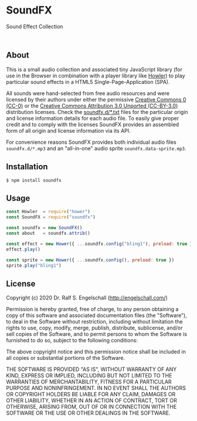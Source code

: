 
SoundFX
========

Sound Effect Collection

<p/>
<img src="https://nodei.co/npm/soundfx.png?downloads=true&stars=true" alt=""/>

<p/>
<img src="https://david-dm.org/rse/soundfx.png" alt=""/>

About
-----

This is a small audio collection and associated tiny JavaScript library
(for use in the Browser in combination with a player library like
[Howler](https://howlerjs.com/)) to play particular sound effects in a
HTML5 Single-Page-Application (SPA).

All sounds were hand-selected from free audio resources and were
licensed by their authors under either the permissive [Creative
Commons 0 (CC-0)](https://creativecommons.org/publicdomain/zero/1.0/)
or the [Creative Commons Attribution 3.0 Unported
(CC-BY-3.0)](https://creativecommons.org/licenses/by/3.0/) distribution
licenses. Check the [soundfx.d/*.txt](./soundfx.d/) files for the
particular origin and license information details for each audio file.
To easily give proper credit and to comply with the licenses SoundFX
provides an assembled form of all origin and license information via its
API.

For convenience reasons SoundFX provides both individual audio files
`soundfx.d/*.mp3` and an "all-in-one" audio sprite `soundfx.data-sprite.mp3`.

Installation
------------

```shell
$ npm install soundfx
```

Usage
-----

```js
const Howler  = require("hower")
const SoundFX = require("soundfx")

const soundfx = new SoundFX()
const about   = soundfx.attrib()

const effect = new Hower({ ...soundfx.config("bling1"), preload: true })
effect.play()

const sprite = new Hower({ ...soundfx.config(), preload: true })
sprite.play("bling1")
```

License
-------

Copyright (c) 2020 Dr. Ralf S. Engelschall (http://engelschall.com/)

Permission is hereby granted, free of charge, to any person obtaining
a copy of this software and associated documentation files (the
"Software"), to deal in the Software without restriction, including
without limitation the rights to use, copy, modify, merge, publish,
distribute, sublicense, and/or sell copies of the Software, and to
permit persons to whom the Software is furnished to do so, subject to
the following conditions:

The above copyright notice and this permission notice shall be included
in all copies or substantial portions of the Software.

THE SOFTWARE IS PROVIDED "AS IS", WITHOUT WARRANTY OF ANY KIND,
EXPRESS OR IMPLIED, INCLUDING BUT NOT LIMITED TO THE WARRANTIES OF
MERCHANTABILITY, FITNESS FOR A PARTICULAR PURPOSE AND NONINFRINGEMENT.
IN NO EVENT SHALL THE AUTHORS OR COPYRIGHT HOLDERS BE LIABLE FOR ANY
CLAIM, DAMAGES OR OTHER LIABILITY, WHETHER IN AN ACTION OF CONTRACT,
TORT OR OTHERWISE, ARISING FROM, OUT OF OR IN CONNECTION WITH THE
SOFTWARE OR THE USE OR OTHER DEALINGS IN THE SOFTWARE.

